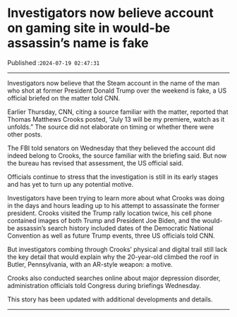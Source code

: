 # Investigators now believe account on gaming site in would-be assassin’s name is fake

Published :`2024-07-19 02:47:31`

---

Investigators now believe that the Steam account in the name of the man who shot at former President Donald Trump over the weekend is fake, a US official briefed on the matter told CNN.

Earlier Thursday, CNN, citing a source familiar with the matter, reported that Thomas Matthews Crooks posted, “July 13 will be my premiere, watch as it unfolds.” The source did not elaborate on timing or whether there were other posts.

The FBI told senators on Wednesday that they believed the account did indeed belong to Crooks, the source familiar with the briefing said. But now the bureau has revised that assessment, the US official said.

Officials continue to stress that the investigation is still in its early stages and has yet to turn up any potential motive.

Investigators have been trying to learn more about what Crooks was doing in the days and hours leading up to his attempt to assassinate the former president. Crooks visited the Trump rally location twice, his cell phone contained images of both Trump and President Joe Biden, and the would-be assassin’s search history included dates of the Democratic National Convention as well as future Trump events, three US officials told CNN.

But investigators combing through Crooks’ physical and digital trail still lack the key detail that would explain why the 20-year-old climbed the roof in Butler, Pennsylvania, with an AR-style weapon: a motive.

Crooks also conducted searches online about major depression disorder, administration officials told Congress during briefings Wednesday.

This story has been updated with additional developments and details.

---

